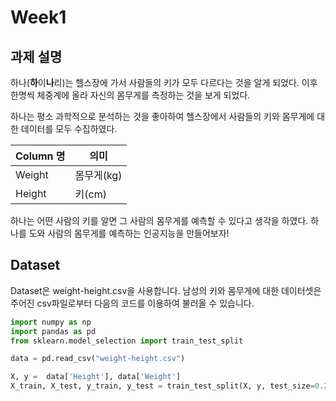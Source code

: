 # Week1
## 과제 설명
하나(**하**이**나**리)는 헬스장에 가서 사람들의 키가 모두 다르다는 것을 알게 되었다. 이후 한명씩 체중계에 올라 자신의 몸무게를 측정하는 것을 보게 되었다.

하나는 평소 과학적으로 분석하는 것을 좋아하여 헬스장에서 사람들의 키와 몸무게에 대한 데이터를 모두 수집하였다.

Column 명|의미
---|---|
Weight|몸무게(kg)
Height|키(cm)

하나는 어떤 사람의 키를 알면 그 사람의 몸무게를 예측할 수 있다고 생각을 하였다. 하나를 도와 사람의 몸무게를 예측하는 인공지능을 만들어보자!

## Dataset
Dataset은 weight-height.csv을 사용합니다.
남성의 키와 몸무게에 대한 데이터셋은 주어진 csv파일로부터 다음의 코드를 이용하여 불러올 수 있습니다.
```python
import numpy as np
import pandas as pd
from sklearn.model_selection import train_test_split

data = pd.read_csv("weight-height.csv")

X, y =  data['Height'], data['Weight']
X_train, X_test, y_train, y_test = train_test_split(X, y, test_size=0.2, random_state=42)
```
